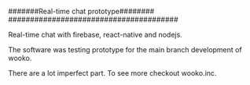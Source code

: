 #######Real-time chat prototype########
#######################################

Real-time chat with firebase, react-native and nodejs.

  The software was testing prototype for the main branch development
  of wooko.

  There are a lot imperfect part. To see more checkout wooko.inc.
